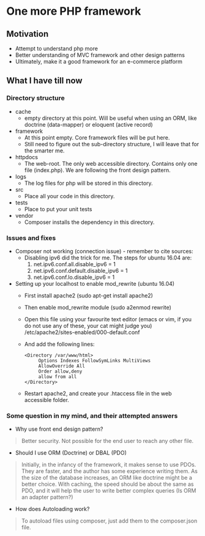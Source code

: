 # One more PHP framework #
## Motivation ##
* Attempt to understand php more
* Better understanding of MVC framework and other design patterns
* Ultimately, make it a good framework for an e-commerce platform

## What I have till now ##
### Directory structure ###
* cache
  * empty directory at this point. Will 
  be useful when using an ORM, 
  like doctrine (data-mapper) or eloquent (active record) 
* framework
  * At this point empty. Core framework files will be put here. 
  * Still need to figure out the sub-directory structure, I will leave that for the smarter me.   
* httpdocs
  * The web-root. The only web accessible directory. Contains only
   one file (index.php). We are following the front design pattern.
* logs
    * The log files for php will be stored in this directory.     
* src
    * Place all your code in this directory.
* tests
    * Place to put your unit tests
* vendor
    * Composer installs the dependency in this directory.
    
### Issues and fixes ###
* Composer not working (connection issue) - remember to cite sources:
  + Disabling ipv6 did the trick for me. The steps for ubuntu 16.04 are:
    1. net.ipv6.conf.all.disable_ipv6 = 1
    2. net.ipv6.conf.default.disable_ipv6 = 1
    3. net.ipv6.conf.lo.disable_ipv6 = 1
* Setting up your localhost to enable mod_rewrite (ubuntu 16.04)
  + First install apache2 (sudo apt-get install apache2)
  + Then enable mod_rewrite module (sudo a2enmod rewrite)
  + Open this file using your favourite text editor (emacs or vim, 
  if you do not use any of these, your cat might judge you) /etc/apache2/sites-enabled/000-default.conf 
  + And add the following lines:
  
     ```
     <Directory /var/www/html>
          Options Indexes FollowSymLinks MultiViews
          AllowOverride All
          Order allow,deny
          allow from all
     </Directory>
     ```
  
  + Restart apache2, and create your .htaccess file in the web accessible folder.   
### Some question in my mind, and their attempted answers ###
* Why use front end design pattern?
> Better security. Not possible for the 
    end user to reach
    any other file. 
* Should I use ORM (Doctrine) or DBAL (PDO)
> Initially, in the infancy of the framework, it makes sense to
       use PDOs. They are faster, and the author has some
       experience writing them. As the size of the database increases,
       an ORM like doctrine might be a better choice. With caching, the speed
       should be about the same as PDO, and it will help the user to write
       better complex queries (Is ORM an adapter pattern?)
* How does Autoloading work?
> To autoload files using composer, just add them to the composer.json file.        